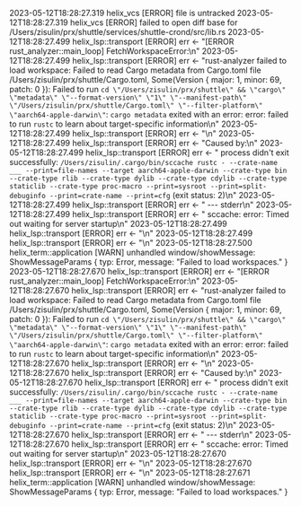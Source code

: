 2023-05-12T18:28:27.319 helix_vcs [ERROR] file is untracked
2023-05-12T18:28:27.319 helix_vcs [ERROR] failed to open diff base for /Users/zisulin/prx/shuttle/services/shuttle-crond/src/lib.rs
2023-05-12T18:28:27.499 helix_lsp::transport [ERROR] err <- "[ERROR rust_analyzer::main_loop] FetchWorkspaceError:\n"
2023-05-12T18:28:27.499 helix_lsp::transport [ERROR] err <- "rust-analyzer failed to load workspace: Failed to read Cargo metadata from Cargo.toml file /Users/zisulin/prx/shuttle/Cargo.toml, Some(Version { major: 1, minor: 69, patch: 0 }): Failed to run `cd \"/Users/zisulin/prx/shuttle\" && \"cargo\" \"metadata\" \"--format-version\" \"1\" \"--manifest-path\" \"/Users/zisulin/prx/shuttle/Cargo.toml\" \"--filter-platform\" \"aarch64-apple-darwin\"`: `cargo metadata` exited with an error: error: failed to run `rustc` to learn about target-specific information\n"
2023-05-12T18:28:27.499 helix_lsp::transport [ERROR] err <- "\n"
2023-05-12T18:28:27.499 helix_lsp::transport [ERROR] err <- "Caused by:\n"
2023-05-12T18:28:27.499 helix_lsp::transport [ERROR] err <- "  process didn't exit successfully: `/Users/zisulin/.cargo/bin/sccache rustc - --crate-name ___ --print=file-names --target aarch64-apple-darwin --crate-type bin --crate-type rlib --crate-type dylib --crate-type cdylib --crate-type staticlib --crate-type proc-macro --print=sysroot --print=split-debuginfo --print=crate-name --print=cfg` (exit status: 2)\n"
2023-05-12T18:28:27.499 helix_lsp::transport [ERROR] err <- "  --- stderr\n"
2023-05-12T18:28:27.499 helix_lsp::transport [ERROR] err <- "  sccache: error: Timed out waiting for server startup\n"
2023-05-12T18:28:27.499 helix_lsp::transport [ERROR] err <- "\n"
2023-05-12T18:28:27.499 helix_lsp::transport [ERROR] err <- "\n"
2023-05-12T18:28:27.500 helix_term::application [WARN] unhandled window/showMessage: ShowMessageParams { typ: Error, message: "Failed to load workspaces." }
2023-05-12T18:28:27.670 helix_lsp::transport [ERROR] err <- "[ERROR rust_analyzer::main_loop] FetchWorkspaceError:\n"
2023-05-12T18:28:27.670 helix_lsp::transport [ERROR] err <- "rust-analyzer failed to load workspace: Failed to read Cargo metadata from Cargo.toml file /Users/zisulin/prx/shuttle/Cargo.toml, Some(Version { major: 1, minor: 69, patch: 0 }): Failed to run `cd \"/Users/zisulin/prx/shuttle\" && \"cargo\" \"metadata\" \"--format-version\" \"1\" \"--manifest-path\" \"/Users/zisulin/prx/shuttle/Cargo.toml\" \"--filter-platform\" \"aarch64-apple-darwin\"`: `cargo metadata` exited with an error: error: failed to run `rustc` to learn about target-specific information\n"
2023-05-12T18:28:27.670 helix_lsp::transport [ERROR] err <- "\n"
2023-05-12T18:28:27.670 helix_lsp::transport [ERROR] err <- "Caused by:\n"
2023-05-12T18:28:27.670 helix_lsp::transport [ERROR] err <- "  process didn't exit successfully: `/Users/zisulin/.cargo/bin/sccache rustc - --crate-name ___ --print=file-names --target aarch64-apple-darwin --crate-type bin --crate-type rlib --crate-type dylib --crate-type cdylib --crate-type staticlib --crate-type proc-macro --print=sysroot --print=split-debuginfo --print=crate-name --print=cfg` (exit status: 2)\n"
2023-05-12T18:28:27.670 helix_lsp::transport [ERROR] err <- "  --- stderr\n"
2023-05-12T18:28:27.670 helix_lsp::transport [ERROR] err <- "  sccache: error: Timed out waiting for server startup\n"
2023-05-12T18:28:27.670 helix_lsp::transport [ERROR] err <- "\n"
2023-05-12T18:28:27.670 helix_lsp::transport [ERROR] err <- "\n"
2023-05-12T18:28:27.671 helix_term::application [WARN] unhandled window/showMessage: ShowMessageParams { typ: Error, message: "Failed to load workspaces." }
